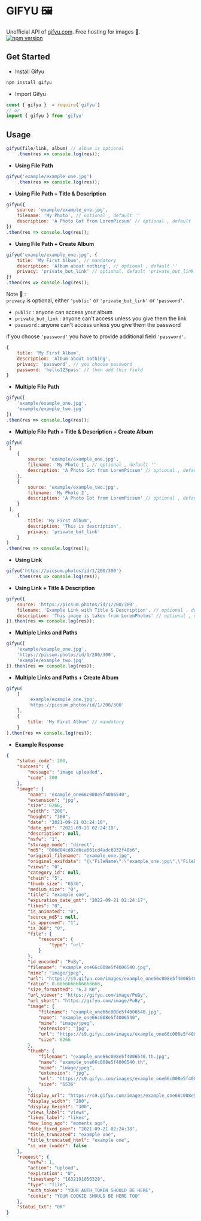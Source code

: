 # GIFYU :framed_picture:
Unofficial API of [gifyu.com](https://gifyu.com). Free hosting for images 🚀. <br>
[![npm version](https://badge.fury.io/js/gifyu.svg)](https://badge.fury.io/js/gifyu)

## Get Started 
- Install Gifyu
```bash 
npm install gifyu
```

- Import Gifyu
```javascript
const { gifyu }  = require('gifyu') 
// or
import { gifyu } from 'gifyu' 
```

## Usage

```javascript
gifyu(file/link, album) // album is optional
    .then(res => console.log(res));
```

- **Using File Path**
```javascript
gifyu('example/example_one.jpg')
    .then(res => console.log(res));
```

- **Using File Path + Title & Description**
```javascript
gifyu({
    source: 'example/example_one.jpg',
    filename: 'My Photo', // optional , default ''
    description: 'A Photo Got from LoremPicsum' // optional , default ''
})
.then(res => console.log(res));
```

- **Using File Path + Create Album**
```javascript
gifyu('example/example_one.jpg', {
    title: 'My First Album', // mandatory
    description: 'Album about nothing', // optional , default ''
    privacy: 'private_but_link' // optional, default 'private_but_link'
})
.then(res => console.log(res));
```
Note 🚀 : <br> `privacy` is optional, either `'public'` or `'private_but_link'` or `'password'`. 
- `public` : anyone can access your album
- `private_but_link` : anyone can't access unless you give them the link
- `password` : anyone can't access unless you give them the password

if you choose `'password'` you have to provide additional field `'password'`.
```javascript
{
    title: 'My First Album', 
    description: 'Album about nothing',
    privacy: 'password', // you choose password
    password: 'hello123pass' // then add this field
}
```

- **Multiple File Path**
```javascript
gifyu([
    'example/example_one.jpg', 
    'example/example_two.jpg'
])
.then(res => console.log(res));
```

- **Multiple File Path + Title & Description + Create Album**
```javascript
gifyu(
 [
    {
        source: 'example/example_one.jpg',
        filename: 'My Photo 1', // optional , default ''
        description: 'A Photo Got from LoremPicsum' // optional , default ''
    },
    {
        source: 'example/example_two.jpg',
        filename: 'My Photo 2',
        description: 'A Photo Got from LoremPicsum' // optional , default ''
    }
 ],
    {
        title: 'My First Album', 
        description: 'This is description', 
        privacy: 'private_but_link' 
    }
)
.then(res => console.log(res));
```

- **Using Link**
```javascript
gifyu('https://picsum.photos/id/1/200/300')
    .then(res => console.log(res));
```

- **Using Link + Title & Description**
```javascript
gifyu({
    source: 'https://picsum.photos/id/1/200/300',
    filename: 'Example Link with Title & Description', // optional , default ''
    description: 'This image is taken from LoremPhotos' // optional , default ''
}).then(res => console.log(res));
```

- **Multiple Links and Paths**
```javascript
gifyu([
    'example/example_one.jpg', 
    'https://picsum.photos/id/1/200/300',
    'example/example_two.jpg'
]).then(res => console.log(res));
```

- **Multiple Links and Paths + Create Album**
```javascript
gifyu(
    [
        'example/example_one.jpg', 
        'https://picsum.photos/id/1/200/300'
    ],
    {
        title: 'My First Album' // mandatory
    }
).then(res => console.log(res));
```

- **Example Response**
```json
{
    "status_code": 200,
    "success": {
        "message": "image uploaded",
        "code": 200
    },
    "image": {
        "name": "example_one66c008e5f4006540",
        "extension": "jpg",
        "size": 6266,
        "width": "200",
        "height": "300",
        "date": "2021-09-21 03:24:18",
        "date_gmt": "2021-09-21 02:24:18",
        "description": null,
        "nsfw": "1",
        "storage_mode": "direct",
        "md5": "006d04cd82d6ca661cd4adc6932f48b6",
        "original_filename": "example_one.jpg",
        "original_exifdata": "{\"FileName\":\"example_one.jpg\",\"FileDateTime\":\"1632191057\",\"FileSize\":\"6266\",\"FileType\":\"2\",\"MimeType\":\"image\\/jpeg\",\"SectionsFound\":\"ANY_TAG, IFD0, EXIF\",\"COMPUTED\":{\"html\":\"width=\\\"200\\\" height=\\\"300\\\"\",\"Height\":\"300\",\"Width\":\"200\",\"IsColor\":\"1\",\"ByteOrderMotorola\":\"0\",\"UserComment\":\"Picsum ID: 866\",\"UserCommentEncoding\":\"ASCII\"},\"Orientation\":\"1\",\"XResolution\":\"72\\/1\",\"YResolution\":\"72\\/1\",\"ResolutionUnit\":\"2\",\"YCbCrPositioning\":\"1\",\"Exif_IFD_Pointer\":\"102\",\"ExifVersion\":\"0210\",\"ComponentsConfiguration\":\"\\u0001\\u0002\\u0003\\u0000\",\"UserComment\":\"ASCII\\u0000\\u0000\\u0000Picsum ID: 866\",\"FlashPixVersion\":\"0100\",\"ColorSpace\":\"65535\",\"ExifImageWidth\":\"200\",\"ExifImageLength\":\"300\"}",
        "views": "0",
        "category_id": null,
        "chain": "5",
        "thumb_size": "6536",
        "medium_size": "0",
        "title": "example one",
        "expiration_date_gmt": "2022-09-21 02:24:17",
        "likes": "0",
        "is_animated": "0",
        "source_md5": null,
        "is_approved": "1",
        "is_360": "0",
        "file": {
            "resource": {
                "type": "url"
            }
        },
        "id_encoded": "PuBy",
        "filename": "example_one66c008e5f4006540.jpg",
        "mime": "image/jpeg",
        "url": "https://s9.gifyu.com/images/example_one66c008e5f4006540.jpg",
        "ratio": 0.6666666666666666,
        "size_formatted": "6.3 KB",
        "url_viewer": "https://gifyu.com/image/PuBy",
        "url_short": "https://gifyu.com/image/PuBy",
        "image": {
            "filename": "example_one66c008e5f4006540.jpg",
            "name": "example_one66c008e5f4006540",
            "mime": "image/jpeg",
            "extension": "jpg",
            "url": "https://s9.gifyu.com/images/example_one66c008e5f4006540.jpg",
            "size": 6266
        },
        "thumb": {
            "filename": "example_one66c008e5f4006540.th.jpg",
            "name": "example_one66c008e5f4006540.th",
            "mime": "image/jpeg",
            "extension": "jpg",
            "url": "https://s9.gifyu.com/images/example_one66c008e5f4006540.th.jpg",
            "size": "6536"
        },
        "display_url": "https://s9.gifyu.com/images/example_one66c008e5f4006540.jpg",
        "display_width": "200",
        "display_height": "300",
        "views_label": "views",
        "likes_label": "likes",
        "how_long_ago": "moments ago",
        "date_fixed_peer": "2021-09-21 02:24:18",
        "title_truncated": "example one",
        "title_truncated_html": "example one",
        "is_use_loader": false
    },
    "request": {
        "nsfw": 1,
        "action": "upload",
        "expiration": "0",
        "timestamp": "1632191056328",
        "type": "file",
        "auth_token": "YOUR AUTH_TOKEN SHOULD BE HERE",
        "cookie": "YOUR COOKIE SHOULD BE HERE TOO"
    },
    "status_txt": "OK"
}
```